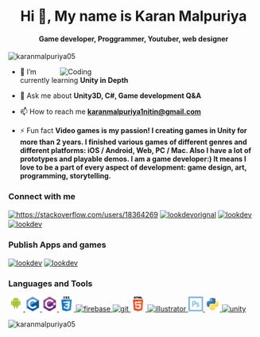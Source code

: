 <h1 align="center">Hi 👋, My name is Karan Malpuriya</h1>
<h4 align="center">Game developer, Proggrammer, Youtuber, web designer </h4>

<p align="left"> <img src="https://komarev.com/ghpvc/?username=karanmalpuriya05&label=Profile%20views&color=0e75b6&style=flat" alt="karanmalpuriya05" /> </p>
<img align="right" alt="Coding" width="400" src="https://i.pinimg.com/originals/e4/26/70/e426702edf874b181aced1e2fa5c6cde.gif">


- 🌱 I’m currently learning **Unity in Depth**

- 💬 Ask me about **Unity3D, C#, Game development Q&A**

- 📫 How to reach me **karanmalpuriya1nitin@gmail.com**

- ⚡ Fun fact **Video games is my passion! I creating games in Unity for more than 2 years. I finished various games of different genres and different platforms: iOS / Android, Web, PC / Mac. Also I have a lot of prototypes and playable demos. I am a game developer:) It means I love to be a part of every aspect of development: game design, art, programming, storytelling.**

<h3 align="left">Connect with me</h3>
<p align="left">
<a href="https://stackoverflow.com/users/https://stackoverflow.com/users/18364269" target="blank"><img align="center" src="https://raw.githubusercontent.com/rahuldkjain/github-profile-readme-generator/master/src/images/icons/Social/stack-overflow.svg" alt="https://stackoverflow.com/users/18364269" height="30" width="40" /></a>
<a href="https://instagram.com/lookdevorignal" target="blank"><img align="center" src="https://raw.githubusercontent.com/rahuldkjain/github-profile-readme-generator/master/src/images/icons/Social/instagram.svg" alt="lookdevorignal" height="30" width="40" /></a>
<a href="https://www.youtube.com/channel/UCg3IrNKR_hdObOlNBxH8Xfg" target="blank"><img align="center" src="https://raw.githubusercontent.com/rahuldkjain/github-profile-readme-generator/master/src/images/icons/Social/youtube.svg" alt="lookdev" height="30" width="40" /></a> 
<a href="https://www.linkedin.com/in/karan-malpuriya-101977233/" target="blank"><img align="center" src="http://cdn.onlinewebfonts.com/svg/img_223948.svg" alt="lookdev" height="30" width="40" /></a> 
</p>

<h3 align="left">Publish Apps and games</h3>
<p align="left"><a href="https://play.google.com/store/apps/dev?id=8208882437303158146" target="blank"><img align="center" src="https://img.icons8.com/ios-filled/2x/google-play.svg" alt="lookdev" height="30" width="40" /></a> <a href="https://lookdev07.itch.io/" target="blank"><img align="center" src="https://agateau.com/support/itch-button.svg" alt="lookdev" height="30" width="40" /></a>
</p>

<h3 align="left">Languages and Tools</h3>


<p align="left"> <a href="https://developer.android.com" target="_blank" rel="noreferrer"> <img src="https://raw.githubusercontent.com/devicons/devicon/master/icons/android/android-original-wordmark.svg" alt="android" width="30" height="30"/> </a> <a href="https://www.cprogramming.com/" target="_blank" rel="noreferrer"> <img src="https://raw.githubusercontent.com/devicons/devicon/master/icons/c/c-original.svg" alt="c" width="30" height="30"/> </a> <a href="https://www.w3schools.com/cs/" target="_blank" rel="noreferrer"> <img src="https://raw.githubusercontent.com/devicons/devicon/master/icons/csharp/csharp-original.svg" alt="csharp" width="30" height="30"/> </a> <a href="https://www.w3schools.com/css/" target="_blank" rel="noreferrer"> <img src="https://raw.githubusercontent.com/devicons/devicon/master/icons/css3/css3-original-wordmark.svg" alt="css3" width="30" height="30"/> </a> <a href="https://firebase.google.com/" target="_blank" rel="noreferrer"> <img src="https://www.vectorlogo.zone/logos/firebase/firebase-icon.svg" alt="firebase" width="30" height="30"/> </a> <a href="https://git-scm.com/" target="_blank" rel="noreferrer"> <img src="https://www.vectorlogo.zone/logos/git-scm/git-scm-icon.svg" alt="git" width="30" height="30"/> </a> <a href="https://www.w3.org/html/" target="_blank" rel="noreferrer"> <img src="https://raw.githubusercontent.com/devicons/devicon/master/icons/html5/html5-original-wordmark.svg" alt="html5" width="30" height="30"/> </a> <a href="https://www.adobe.com/in/products/illustrator.html" target="_blank" rel="noreferrer"> <img src="https://www.vectorlogo.zone/logos/adobe_illustrator/adobe_illustrator-icon.svg" alt="illustrator" width="30" height="30"/> </a> <a href="https://www.photoshop.com/en" target="_blank" rel="noreferrer"> <img src="https://raw.githubusercontent.com/devicons/devicon/master/icons/photoshop/photoshop-line.svg" alt="photoshop" width="30" height="30"/> </a> <a href="https://www.python.org" target="_blank" rel="noreferrer"> <img src="https://raw.githubusercontent.com/devicons/devicon/master/icons/python/python-original.svg" alt="python" width="30" height="30"/> </a> <a href="https://unity.com/" target="_blank" rel="noreferrer"> <img src="https://www.vectorlogo.zone/logos/unity3d/unity3d-icon.svg" alt="unity" width="30" height="30"/> </a> </p>


<p><img align="left" src="https://github-readme-stats.vercel.app/api/top-langs?username=karanmalpuriya05&show_icons=true&locale=en&layout=compact" alt="karanmalpuriya05" /></p>



